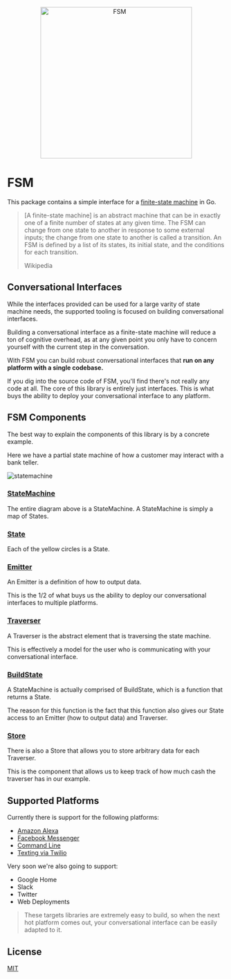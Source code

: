 <a href="https://github.com/fsm"><p align="center"><img src="https://user-images.githubusercontent.com/2105067/35464215-a014d512-02a9-11e8-8913-63a066f6064e.png" alt="FSM" width="350px" align="center;"/></p></a>

# FSM

This package contains a simple interface for a [finite-state machine](https://en.wikipedia.org/wiki/Finite-state_machine) in Go.

> [A finite-state machine] is an abstract machine that can be in exactly one of a finite number of states at any given time. The FSM can change from one state to another in response to some external inputs; the change from one state to another is called a transition. An FSM is defined by a list of its states, its initial state, and the conditions for each transition.
>
> Wikipedia

## Conversational Interfaces

While the interfaces provided can be used for a large varity of state machine needs, the supported tooling is focused on building conversational interfaces.

Building a conversational interface as a finite-state machine will reduce a ton of cognitive overhead, as at any given point you only have to concern yourself with the current step in the conversation.

With FSM you can build robust conversational interfaces that **run on any platform with a single codebase.**

If you dig into the source code of FSM, you'll find there's not really any code at all. The core of this library is entirely just interfaces. This is what buys the ability to deploy your conversational interface to any platform.

## FSM Components

The best way to explain the components of this library is by a concrete example.

Here we have a partial state machine of how a customer may interact with a bank teller.

![statemachine](https://user-images.githubusercontent.com/2105067/35538170-c049b938-0501-11e8-8064-1ba3d9b576be.png)

### [StateMachine](https://github.com/fsm/fsm/blob/br.readme/fsm.go#L3-L5)

The entire diagram above is a StateMachine.  A StateMachine is simply a map of States.

### [State](https://github.com/fsm/fsm/blob/master/fsm.go#L11-L16)

Each of the yellow circles is a State.

### [Emitter](https://github.com/fsm/fsm/blob/br.readme/fsm.go#L18-L22)

An Emitter is a definition of how to output data.

This is the 1/2 of what buys us the ability to deploy our conversational interfaces to multiple platforms.

### [Traverser](https://github.com/fsm/fsm/blob/master/fsm.go#L31-L42)

A Traverser is the abstract element that is traversing the state machine.

This is effectively a model for the user who is communicating with your conversational interface.

### [BuildState](https://github.com/fsm/fsm/blob/br.readme/fsm.go#L7-L9)

A StateMachine is actually comprised of BuildState, which is a function that returns a State.

The reason for this function is the fact that this function also gives our State access to an Emitter (how to output data) and Traverser.

### [Store](https://github.com/fsm/fsm/blob/br.readme/fsm.go#L24-L29)

There is also a Store that allows you to store arbitrary data for each Traverser.

This is the component that allows us to keep track of how much cash the traverser has in our example.

## Supported Platforms

Currently there is support for the following platforms:

- [Amazon Alexa](https://github.com/fsm/alexa)
- [Facebook Messenger](https://github.com/fsm/messenger)
- [Command Line](https://github.com/fsm/cli)
- [Texting via Twilio](#)

Very soon we're also going to support:

- Google Home
- Slack
- Twitter
- Web Deployments

> These targets libraries are extremely easy to build, so when the next hot platform comes out, your conversational interface can be easily adapted to it.

## License

[MIT](LICENSE.md)
